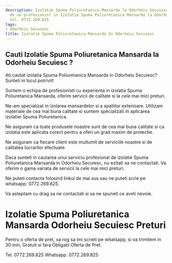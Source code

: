 ```yaml
---
description: Izolatie Spuma Poliuretanica Mansarda la Odorheiu Secuiesc ? Ai nevoie
  de un profesionist in Izolatie Spuma Poliuretanica Mansarda la Odorheiu Secuiesc.
  tel. 0772.269.825
tags:
- Odorheiu Secuiesc
title: Izolatie Spuma Poliuretanica Mansarda In Odorheiu Secuiesc
---
```



## Cauti Izolatie Spuma Poliuretanica Mansarda la Odorheiu Secuiesc ?

Ati cautat izolatia Spuma Poliuretanica Mansarda in Odorheiu Secuiesc? Sunteti in locul potrivit!

Suntem o echipa de profesionisti cu experienta in izolatia Spuma Poliuretanica Mansarda, oferim servicii de calitate si la cele mai mici preturi.

Ne-am specializat in izolarea mansardelor si a spatiilor exterioare. Utilizam materiale de cea mai buna calitate si suntem specializati in aplicarea izolatiei Spuma Poliuretanica.

Ne asiguram ca toate produsele noastre sunt de cea mai buna calitate si ca izolatia este aplicata corect pentru a oferi un grad maxim de protectie.

Ne asiguram ca fiecare client este multumit de serviciile noastre si de calitatea lucrarilor efectuate.

Daca sunteti in cautarea unui serviciu profesional de izolatie Spuma Poliuretanica Mansarda in Odorheiu Secuiesc, nu ezitati sa ne contactati. Va oferim o gama variata de servicii la cele mai mici preturi.

Ne puteti contacta folosind linkul de mai sus sau ne puteti scrie pe whatsapp: 0772.269.825.

Va asteptam cu drag sa ne contactati si sa ne spuneti ce aveti nevoie.

# Izolatie Spuma Poliuretanica Mansarda Odorheiu Secuiesc Preturi
Pentru o oferta de pret, va rog sa imi scrieti pe whatsapp, si va trimitem in 30 min, Gratuit si fara Obligatii Oferta de Pret.

Tel. 0772.269.825
Whatsapp. 0772.269.825